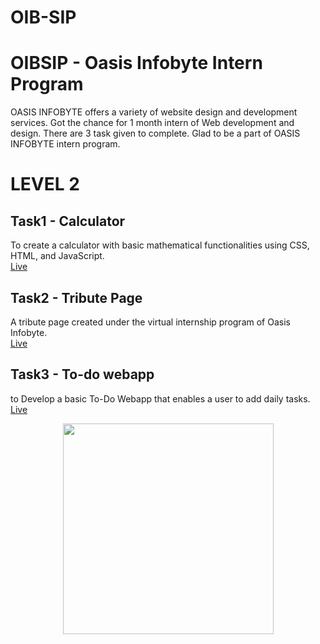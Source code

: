 # OIB-SIP
# OIBSIP - Oasis Infobyte Intern Program
OASIS INFOBYTE offers a variety of website design and development services. Got the chance for 1 month intern of Web development and design.
There are 3 task given to complete. Glad to be a part of OASIS INFOBYTE intern program.

# LEVEL 2

## Task1 - Calculator
To create a calculator with basic mathematical functionalities using CSS, HTML, and JavaScript. <br>
[Live](https://ashhar-rahman.github.io/OASIS-INFOBYTE/TASK%201)

## Task2 - Tribute Page
A tribute page created under the virtual internship program of Oasis Infobyte. <br>
[Live](https://ashhar-rahman.github.io/OASIS-INFOBYTE/TASK%202)

## Task3 - To-do webapp
to Develop a basic To-Do Webapp that enables a user to add daily tasks.<br>
[Live](https://ashhar-rahman.github.io/OASIS-INFOBYTE/TASK%203)

<div align="center">
<img height="337px" src="">

</div>
